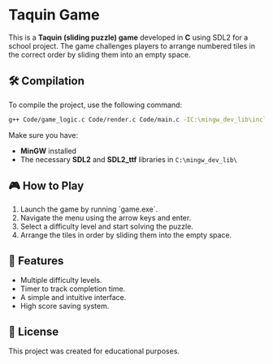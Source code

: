 
# Taquin Game

This is a **Taquin (sliding puzzle) game** developed in **C** using SDL2 for a school project. The game challenges players to arrange numbered tiles in the correct order by sliding them into an empty space.

## 🛠 Compilation

To compile the project, use the following command:

```bash
g++ Code/game_logic.c Code/render.c Code/main.c -IC:\mingw_dev_lib\include\SDL2 -LC:\mingw_dev_lib\lib -w -Wl,-subsystem,windows -lmingw32 -lSDL2main -lSDL2 -lSDL2_ttf -o game
```

Make sure you have:
- **MinGW** installed
- The necessary **SDL2** and **SDL2_ttf** libraries in `C:\mingw_dev_lib\`

## 🎮 How to Play
1. Launch the game by running \`game.exe\`.
2. Navigate the menu using the arrow keys and enter.
3. Select a difficulty level and start solving the puzzle.
4. Arrange the tiles in order by sliding them into the empty space.

## 📌 Features
- Multiple difficulty levels.
- Timer to track completion time.
- A simple and intuitive interface.
- High score saving system.

## 📜 License
This project was created for educational purposes.

